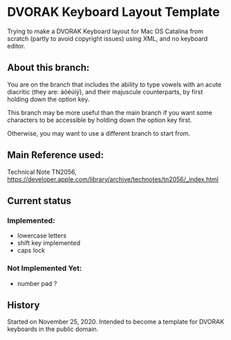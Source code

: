 # DVORAK Keyboard Layout Template
 Trying to make a DVORAK Keyboard layout for Mac OS Catalina from scratch (partly to avoid copyright issues) using XML, and no keyboard editor.

## About this branch:
You are on the branch that includes the ability to type vowels with an acute diacritic (they are: áóéúíý), and their majuscule counterparts, by first holding down the option key.

This branch may be more useful than the main branch if you want some characters to be accessible by holding down the option key first.

Otherwise, you may want to use a different branch to start from.

## Main Reference used:
Technical Note TN2056,
https://developer.apple.com/library/archive/technotes/tn2056/_index.html

## Current status
### Implemented:
- lowercase letters
- shift key implemented
- caps lock

### Not Implemented Yet:
- number pad ?


## History
Started on November 25, 2020. Intended to become a template for DVORAK keyboards in the public domain.
